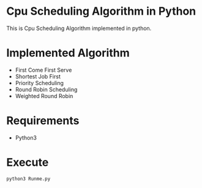 # Cpu Scheduling Algorithm in Python
This is Cpu Scheduling Algorithm implemented in python. 

# Implemented Algorithm
- First Come First Serve
- Shortest Job First
- Priority Scheduling 
- Round Robin Scheduling
- Weighted Round Robin

# Requirements
- Python3

# Execute
```
python3 Runme.py
```